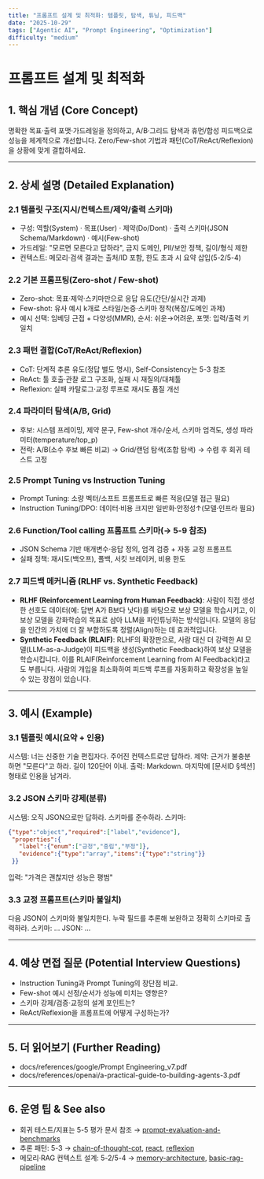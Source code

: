 ```yaml
---
title: "프롬프트 설계 및 최적화: 템플릿, 탐색, 튜닝, 피드백"
date: "2025-10-29"
tags: ["Agentic AI", "Prompt Engineering", "Optimization"]
difficulty: "medium"
---
```


# 프롬프트 설계 및 최적화

## 1. 핵심 개념 (Core Concept)

명확한 목표·출력 포맷·가드레일을 정의하고, A/B·그리드 탐색과 휴먼/합성 피드백으로 성능을 체계적으로 개선합니다. Zero/Few-shot 기법과 패턴(CoT/ReAct/Reflexion)을 상황에 맞게 결합하세요.

---

## 2. 상세 설명 (Detailed Explanation)

### 2.1 템플릿 구조(지시/컨텍스트/제약/출력 스키마)
- 구성: 역할(System) · 목표(User) · 제약(Do/Dont) · 출력 스키마(JSON Schema/Markdown) · 예시(Few-shot)
- 가드레일: "모르면 모른다고 답하라", 금지 도메인, PII/보안 정책, 길이/형식 제한
- 컨텍스트: 메모리·검색 결과는 출처/ID 포함, 한도 초과 시 요약 삽입(5-2/5-4)

### 2.2 기본 프롬프팅(Zero-shot / Few-shot)
- Zero-shot: 목표·제약·스키마만으로 응답 유도(간단/실시간 과제)
- Few-shot: 유사 예시 k개로 스타일/논증·스키마 정착(복잡/도메인 과제)
- 예시 선택: 임베딩 근접 + 다양성(MMR), 순서: 쉬운→어려운, 포맷: 입력/출력 키 일치

### 2.3 패턴 결합(CoT/ReAct/Reflexion)
- CoT: 단계적 추론 유도(정답 별도 명시), Self-Consistency는 5-3 참조
- ReAct: 툴 호출·관찰 로그 구조화, 실패 시 재질의/대체툴
- Reflexion: 실패 카탈로그·교정 루프로 재시도 품질 개선

### 2.4 파라미터 탐색(A/B, Grid)
- 후보: 시스템 프레이밍, 제약 문구, Few-shot 개수/순서, 스키마 엄격도, 생성 파라미터(temperature/top_p)
- 전략: A/B(소수 후보 빠른 비교) → Grid/랜덤 탐색(조합 탐색) → 수렴 후 회귀 테스트 고정

### 2.5 Prompt Tuning vs Instruction Tuning
- Prompt Tuning: 소량 벡터/소프트 프롬프트로 빠른 적응(모델 접근 필요)
- Instruction Tuning/DPO: 데이터·비용 크지만 일반화·안정성↑(모델·인프라 필요)

### 2.6 Function/Tool calling 프롬프트 스키마(→ 5-9 참조)
- JSON Schema 기반 매개변수·응답 정의, 엄격 검증 + 자동 교정 프롬프트
- 실패 정책: 재시도(백오프), 폴백, 서킷 브레이커, 비용 한도

### 2.7 피드백 메커니즘 (RLHF vs. Synthetic Feedback)
- **RLHF (Reinforcement Learning from Human Feedback)**: 사람이 직접 생성한 선호도 데이터(예: 답변 A가 B보다 낫다)를 바탕으로 보상 모델을 학습시키고, 이 보상 모델을 강화학습의 목표로 삼아 LLM을 파인튜닝하는 방식입니다. 모델의 응답을 인간의 가치에 더 잘 부합하도록 정렬(Align)하는 데 효과적입니다.
- **Synthetic Feedback (RLAIF)**: RLHF의 확장판으로, 사람 대신 더 강력한 AI 모델(LLM-as-a-Judge)이 피드백을 생성(Synthetic Feedback)하여 보상 모델을 학습시킵니다. 이를 RLAIF(Reinforcement Learning from AI Feedback)라고도 부릅니다. 사람의 개입을 최소화하여 피드백 루프를 자동화하고 확장성을 높일 수 있는 장점이 있습니다.

---

## 3. 예시 (Example)

### 3.1 템플릿 예시(요약 + 인용)
시스템: 너는 신중한 기술 편집자다. 주어진 컨텍스트로만 답하라.
제약: 근거가 불충분하면 "모른다"고 하라. 길이 120단어 이내.
출력: Markdown. 마지막에 [문서ID §섹션] 형태로 인용을 남겨라.

### 3.2 JSON 스키마 강제(분류)
시스템: 오직 JSON으로만 답하라. 스키마를 준수하라.
스키마:
```json
{"type":"object","required":["label","evidence"],
 "properties":{
   "label":{"enum":["긍정","중립","부정"]},
   "evidence":{"type":"array","items":{"type":"string"}}
 }}
```
입력: "가격은 괜찮지만 성능은 평범"

### 3.3 교정 프롬프트(스키마 불일치)
다음 JSON이 스키마와 불일치한다. 누락 필드를 추론해 보완하고 정확히 스키마로 출력하라. 스키마: … JSON: …

---

## 4. 예상 면접 질문 (Potential Interview Questions)

- Instruction Tuning과 Prompt Tuning의 장단점 비교.
- Few-shot 예시 선정/순서가 성능에 미치는 영향은?
- 스키마 강제/검증·교정의 설계 포인트는?
- ReAct/Reflexion을 프롬프트에 어떻게 구성하는가?

---

## 5. 더 읽어보기 (Further Reading)

- docs/references/google/Prompt Engineering_v7.pdf
- docs/references/openai/a-practical-guide-to-building-agents-3.pdf

---

## 6. 운영 팁 & See also

- 회귀 테스트/지표는 5-5 평가 문서 참조 → [prompt-evaluation-and-benchmarks](./prompt-evaluation-and-benchmarks.md)
- 추론 패턴: 5-3 → [chain-of-thought-cot](../5-3-핵심-추론-패턴/chain-of-thought-cot.md), [react](../5-3-핵심-추론-패턴/react.md), [reflexion](../5-3-핵심-추론-패턴/reflexion.md)
- 메모리·RAG 컨텍스트 설계: 5-2/5-4 → [memory-architecture](../5-2-메모리-and-컨텍스트-관리/memory-architecture.md), [basic-rag-pipeline](../5-4-retrieval-augmented-generation-rag/basic-rag-pipeline.md)
